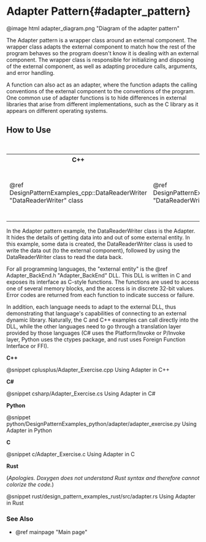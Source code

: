 # Adapter Pattern{#adapter_pattern}

@image html adapter_diagram.png "Diagram of the adapter pattern"

The Adapter pattern is a wrapper class around an external component.
The wrapper class adapts the external component to match how the rest of
the program behaves so the program doesn't know it is dealing with an
external component.  The wrapper class is responsible for initializing
and disposing of the external component, as well as adapting procedure
calls, arguments, and error handling.

A function can also act as an adapter, where the function adapts the
calling conventions of the external component to the conventions of the
program.  One common use of adapter functions is to hide differences in
external libraries that arise from different implementations, such as
the C library as it appears on different operating systems.

## How to Use

<table>
<caption>Links to the DataReaderWriter class (or functions)</caption>
<tr>
  <th>C++
  <th>C#
  <th>Python
  <th>C
<tr>
  <td>@ref DesignPatternExamples_cpp::DataReaderWriter "DataReaderWriter" class
  <td>@ref DesignPatternExamples_csharp.DataReaderWriter "DataReaderWriter" class
  <td>@ref DesignPatternExamples_python.adapter.adapter_frontendclass.DataReaderWriter "DataReaderWriter" class
  <td>Adapter_OpenMemory()<br>
  Adapter_CloseMemory()<br>
  Adapter_GetMemorySize()<br>
  Adapter_ReadMemory()<br>
  Adapter_WriteMemory()<br>
  Adapter_BufferToString()<br>
  Adapter_GetLastErrorMessage()
</table>

In the Adapter pattern example, the DataReaderWriter class is the Adapter.  It
hides the details of getting data into and out of some external entity.  In
this example, some data is created, the DataReaderWriter class is used to write
the data out (to the external component), followed by using the DataReaderWriter
class to read the data back.

For all programming languages, the "external entity" is the
@ref Adapter_BackEnd.h "Adapter_BackEnd" DLL.  This DLL is written in C and
exposes its interface as C-style functions.  The functions are used to access
one of several memory blocks, and the access is in discrete 32-bit values.
Error codes are returned from each function to indicate success or failure.

In addition, each language needs to adapt to the external DLL, thus demonstrating
that language's capabilities of connecting to an external dynamic library.
Naturally, the C and C++ examples can call directly into the DLL, while the
other languages need to go through a translation layer provided by those
languages (C# uses the Platform/Invoke or P/Invoke layer, Python uses the ctypes
package, and rust uses Foreign Function Interface or FFI).

__C++__

@snippet cplusplus/Adapter_Exercise.cpp Using Adapter in C++

__C#__

@snippet csharp/Adapter_Exercise.cs Using Adapter in C#

__Python__

@snippet python/DesignPatternExamples_python/adapter/adapter_exercise.py Using Adapter in Python

__C__

@snippet c/Adapter_Exercise.c Using Adapter in C

__Rust__

(_Apologies.  Doxygen does not understand Rust syntax and therefore cannot colorize the code._)

@snippet rust/design_pattern_examples_rust/src/adapter.rs Using Adapter in Rust


### See Also
- @ref mainpage "Main page"
